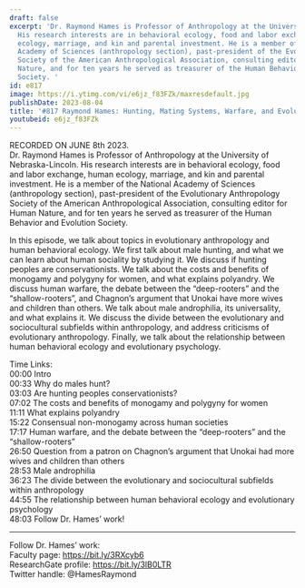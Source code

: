 ```yaml
---
draft: false
excerpt: 'Dr. Raymond Hames is Professor of Anthropology at the University of Nebraska-Lincoln.
  His research interests are in behavioral ecology, food and labor exchange, human
  ecology, marriage, and kin and parental investment. He is a member of the National
  Academy of Sciences (anthropology section), past-president of the Evolutionary Anthropology
  Society of the American Anthropological Association, consulting editor for Human
  Nature, and for ten years he served as treasurer of the Human Behavior and Evolution
  Society. '
id: e817
image: https://i.ytimg.com/vi/e6jz_f83FZk/maxresdefault.jpg
publishDate: 2023-08-04
title: '#817 Raymond Hames: Hunting, Mating Systems, Warfare, and Evolutionary Anthropology'
youtubeid: e6jz_f83FZk
---
```

RECORDED ON JUNE 8th 2023.  
Dr. Raymond Hames is Professor of Anthropology at the University of Nebraska-Lincoln. His research interests are in behavioral ecology, food and labor exchange, human ecology, marriage, and kin and parental investment. He is a member of the National Academy of Sciences (anthropology section), past-president of the Evolutionary Anthropology Society of the American Anthropological Association, consulting editor for Human Nature, and for ten years he served as treasurer of the Human Behavior and Evolution Society. 

In this episode, we talk about topics in evolutionary anthropology and human behavioral ecology. We first talk about male hunting, and what we can learn about human sociality by studying it. We discuss if hunting peoples are conservationists. We talk about the costs and benefits of monogamy and polygyny for women, and what explains polyandry. We discuss human warfare, the debate between the “deep-rooters” and the “shallow-rooters”, and Chagnon’s argument that Unokai have more wives and children than others. We talk about male androphilia, its universality, and what explains it. We discuss the divide between the evolutionary and sociocultural subfields within anthropology, and address criticisms of evolutionary anthropology. Finally, we talk about the relationship between human behavioral ecology and evolutionary psychology.


Time Links:  
00:00 Intro  
00:33  Why do males hunt?  
03:03  Are hunting peoples conservationists?  
07:02  The costs and benefits of monogamy and polygyny for women  
11:11  What explains polyandry  
15:22  Consensual non-monogamy across human societies  
17:17  Human warfare, and the debate between the “deep-rooters” and the “shallow-rooters”  
26:50  Question from a patron on Chagnon’s argument that Unokai had more wives and children than others  
28:53  Male androphilia  
36:23  The divide between the evolutionary and sociocultural subfields within anthropology  
44:55  The relationship between human behavioral ecology and evolutionary psychology  
48:03  Follow Dr. Hames’ work!

---

Follow Dr. Hames’ work:  
Faculty page: https://bit.ly/3RXcyb6  
ResearchGate profile: https://bit.ly/3lB0LTR  
Twitter handle: @HamesRaymond
